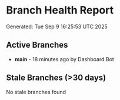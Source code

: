 # Branch Health Report
Generated: Tue Sep  9 16:25:53 UTC 2025

## Active Branches
- **main** - 18 minutes ago by Dashboard Bot

## Stale Branches (>30 days)
No stale branches found
